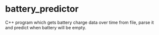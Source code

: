 # battery_predictor
C++ program which gets battery charge data over time from file, parse it and predict when battery will be empty.
